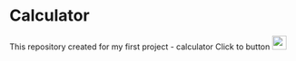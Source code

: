 # Calculator
This repository created for my first project  - calculator
Click to  button [<img src="https://s18955.pcdn.co/wp-content/uploads/2018/02/github.png" width="25"/>](file:///C:/Users/Bohdan%20Ovcharenko/Documents/CALC/CALC/index.html)
